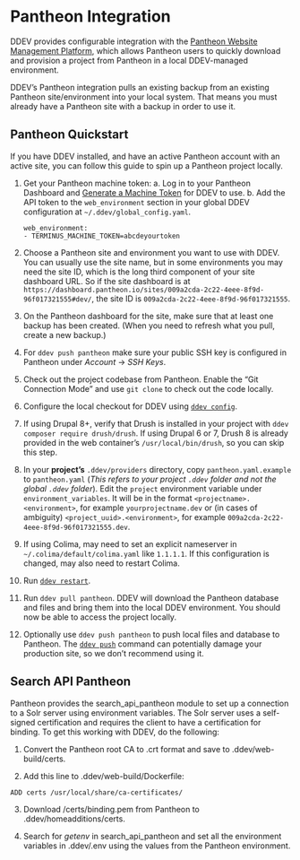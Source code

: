 # Pantheon Integration

DDEV provides configurable integration with the [Pantheon Website Management Platform](https://pantheon.io/), which allows Pantheon users to quickly download and provision a project from Pantheon in a local DDEV-managed environment.

DDEV’s Pantheon integration pulls an existing backup from an existing Pantheon site/environment into your local system. That means you must already have a Pantheon site with a backup in order to use it.

## Pantheon Quickstart

If you have DDEV installed, and have an active Pantheon account with an active site, you can follow this guide to spin up a Pantheon project locally.

1. Get your Pantheon machine token:
   a. Log in to your Pantheon Dashboard and [Generate a Machine Token](https://pantheon.io/docs/machine-tokens/) for DDEV to use.
   b. Add the API token to the `web_environment` section in your global DDEV configuration at `~/.ddev/global_config.yaml`.

   ```
   web_environment:
   - TERMINUS_MACHINE_TOKEN=abcdeyourtoken
   ```

2. Choose a Pantheon site and environment you want to use with DDEV. You can usually use the site name, but in some environments you may need the site ID, which is the long third component of your site dashboard URL. So if the site dashboard is at `https://dashboard.pantheon.io/sites/009a2cda-2c22-4eee-8f9d-96f017321555#dev/`, the site ID is `009a2cda-2c22-4eee-8f9d-96f017321555`.

3. On the Pantheon dashboard for the site, make sure that at least one backup has been created. (When you need to refresh what you pull, create a new backup.)

4. For `ddev push pantheon` make sure your public SSH key is configured in Pantheon under *Account* → *SSH Keys*.

5. Check out the project codebase from Pantheon. Enable the “Git Connection Mode” and use `git clone` to check out the code locally.

6. Configure the local checkout for DDEV using [`ddev config`](../usage/commands.md#config).

7. If using Drupal 8+, verify that Drush is installed in your project with `ddev composer require drush/drush`. If using Drupal 6 or 7, Drush 8 is already provided in the web container’s `/usr/local/bin/drush`, so you can skip this step.

8. In your **project’s** `.ddev/providers` directory, copy `pantheon.yaml.example` to `pantheon.yaml` (*This refers to your project `.ddev` folder and not the global `.ddev` folder*).  Edit the `project` environment variable under `environment_variables`. It will be in the format `<projectname>.<environment>`, for example `yourprojectname.dev` or (in cases of ambiguity) `<project_uuid>.<environment>`, for example `009a2cda-2c22-4eee-8f9d-96f017321555.dev`.

9. If using Colima, may need to set an explicit nameserver in `~/.colima/default/colima.yaml` like `1.1.1.1`. If this configuration is changed, may also need to restart Colima.

10. Run [`ddev restart`](../usage/commands.md#restart).

11. Run `ddev pull pantheon`. DDEV will download the Pantheon database and files and bring them into the local DDEV environment. You should now be able to access the project locally.

12. Optionally use `ddev push pantheon` to push local files and database to Pantheon. The [`ddev push`](../usage/commands.md#push) command can potentially damage your production site, so we don’t recommend using it.

## Search API Pantheon

Pantheon provides the search_api_pantheon module to set up a connection to a Solr server using environment variables. The Solr server uses a self-signed certification and requires the client to have a certification for binding. To get this working with DDEV, do the following:

1. Convert the Pantheon root CA to .crt format and save to .ddev/web-build/certs.

2. Add this line to .ddev/web-build/Dockerfile:
```
ADD certs /usr/local/share/ca-certificates/
```
3. Download /certs/binding.pem from Pantheon to .ddev/homeadditions/certs.

4. Search for _getenv_ in search_api_pantheon and set all the environment variables in .ddev/.env using the values from the Pantheon environment.

